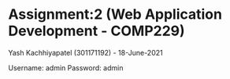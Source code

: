 # Assignment:2 (Web Application Development - COMP229)

 Yash Kachhiyapatel (301171192) - 18-June-2021

Username: admin
Password: admin

